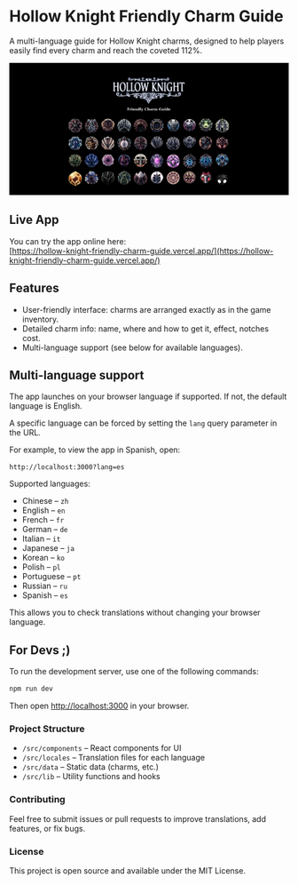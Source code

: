 # Hollow Knight Friendly Charm Guide

A multi-language guide for Hollow Knight charms, designed to help players easily find every charm and reach the coveted 112%.

![Hollow Knight Friendly Charm Guide](./assets/app-preview.png)

## Live App

You can try the app online here:  
[https://hollow-knight-friendly-charm-guide.vercel.app/](https://hollow-knight-friendly-charm-guide.vercel.app/)

## Features

-   User-friendly interface: charms are arranged exactly as in the game inventory.
-   Detailed charm info: name, where and how to get it, effect, notches cost.
-   Multi-language support (see below for available languages).

## Multi-language support

The app launches on your browser language if supported. If not, the default language is English.

A specific language can be forced by setting the `lang` query parameter in the URL.

For example, to view the app in Spanish, open:

```
http://localhost:3000?lang=es
```

Supported languages:

-   Chinese – `zh`
-   English – `en`
-   French – `fr`
-   German – `de`
-   Italian – `it`
-   Japanese – `ja`
-   Korean – `ko`
-   Polish – `pl`
-   Portuguese – `pt`
-   Russian – `ru`
-   Spanish – `es`

This allows you to check translations without changing your browser language.

## For Devs ;)

To run the development server, use one of the following commands:

```bash
npm run dev
```

Then open [http://localhost:3000](http://localhost:3000) in your browser.

### Project Structure

-   `/src/components` – React components for UI
-   `/src/locales` – Translation files for each language
-   `/src/data` – Static data (charms, etc.)
-   `/src/lib` – Utility functions and hooks

### Contributing

Feel free to submit issues or pull requests to improve translations, add features, or fix bugs.

### License

This project is open source and available under the MIT License.
